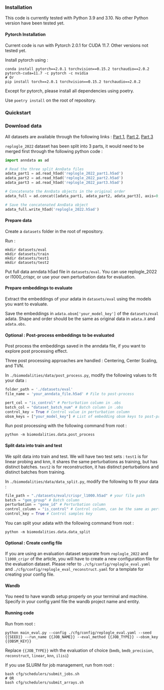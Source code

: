 ### Installation

This code is currently tested with Python 3.9 and 3.10. No other Python version have been tested yet.

#### Pytorch Installation

Current code is run with Pytorch 2.0.1 for CUDA 11.7. Other versions not tested yet.

Install pytorch using : 

```
conda install pytorch==2.0.1 torchvision==0.15.2 torchaudio==2.0.2 pytorch-cuda=11.7 -c pytorch -c nvidia
# Or 
pip install torch==2.0.1 torchvision==0.15.2 torchaudio==2.0.2
```

Except for pytorch, please install all dependencies using poetry.

Use `poetry install` on the root of repository.


### Quickstart

### Download data

All datasets are available through the following links : [Part 1](https://zenodo.org/records/14037432), [Part 2](https://zenodo.org/records/14037465), [Part 3](https://zenodo.org/records/14039051)

`replogle_2022` dataset has been split into 3 parts, it would need to be merged first through the following python code :

```python
import anndata as ad

# Read the three split AnnData files
adata_part1 = ad.read_h5ad('replogle_2022_part1.h5ad')
adata_part2 = ad.read_h5ad('replogle_2022_part2.h5ad')
adata_part3 = ad.read_h5ad('replogle_2022_part3.h5ad')

# Concatenate the AnnData objects in the original order
adata_full = ad.concat([adata_part1, adata_part2, adata_part3], axis=0, join='outer')

# Save the concatenated AnnData object
adata_full.write_h5ad('replogle_2022.h5ad')
```


#### Prepare data

Create a `datasets` folder in the root of repository. 

Run :

```
mkdir datasets/eval
mkdir datasets/train
mkdir datasets/test1
mkdir datasets/test2
```

Put full data anndata h5ad file in `datasets/eval`. You can use replogle_2022 or l1000_crispr, or use your own perturbation data for evaluation.

#### Prepare embeddings to evaluate

Extract the embeddings of your adata in  `datasets/eval`  using the models you want to evaluate.

Save the embeddings in `adata.obsm['your_model_key']` of the `datasets/eval` adata. Shape and order should be the same as original data in `adata.X` and `adata.obs`.


#### Optional : Post-process embeddings to be evaluated 

Post process the embeddings saved in the anndata file, if you want to explore post processing effect. 

Three post processing approaches are handled : Centering, Center Scaling, and TVN.

In `./biomodalities/data/post_process.py`, modify the following values to fit your data : 

```python
folder_path = './datasets/eval'
file_name = 'your_anndata_file.h5ad' # File to post-process

pert_col = "is_control" # Perturbation column in .obs
batch_col = "dataset_batch_num" # Batch column in .obs
control_key = True # Control value in perturbation column
obsm_keys = ["your_model_key"] # List of embedding obsm keys to post-process
```


Run post processing with the following command from root :

```
python -m biomodalities.data.post_process
```

#### Split data into train and test

We split data into train and test. We will have two test sets : `test1` is for linear probing and knn, it shares the same perturbations as training, but has distinct batches. `test2` is for reconstruction, it has distinct perturbations and distinct batches from training.

In `./biomodalities/data/data_split.py`, modify the following to fit your data :

```python
file_path = "./datasets/eval/crispr_l1000.h5ad" # your file path
batch = "gem_group" # Batch column
perturbation = "gene_id" # Perturbation column
control_column = "is_control" # Control column, can be the same as perturbation column
control_key = True # Control samples key
```

You can split your adata with the following command from root :

```
python -m biomodalities.data.data_split
```


#### Optional : Create config file

If you are using an evaluation dataset separate from `replogle_2022` and `l1000_cripr` of the article, you will have to create a new configuration file for the evaluation dataset. Please refer to `./cfg/config/replogle_eval.yaml` and `./cfg/config/replogle_eval_reconstruct.yaml` for a template for creating your config file.

#### Wandb 

You need to have wandb setup properly on your terminal and machine. Specify in your config yaml file the wandb project name and entity.


#### Running code


Run from root : 

```
python main_eval.py --config ./cfg/config/replogle_eval.yaml --seed {{SEED}} --run_name {{JOB_NAME}} --eval_method {{JOB_TYPE}} --obsm_key {{OBSM_KEY}}
```

Replace `{{JOB_TYPE}}` with the evaluation of choice (`bmdb`, `bmdb_precision`, `reconstruct`, `linear`, `knn`, `ilisi`)

If you use SLURM for job management, run from root :

```
bash cfg/schedulers/submit_jobs.sh
# OR 
bash cfg/schedulers/submit_arrays.sh
```
